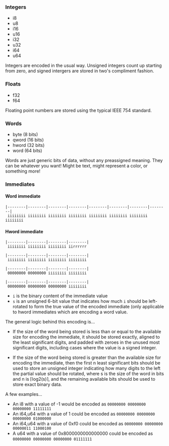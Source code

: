 ### Integers

-   i8
-   u8
-   i16
-   u16
-   i32
-   u32
-   i64
-   u64

Integers are encoded in the usual way. Unsigned integers count up starting from zero,
and signed intergers are stored in two's compliment fashion.

### Floats

-   f32
-   f64

Floating point numbers are stored using the typical IEEE 754 standard.

### Words

-   byte (8 bits)
-   qword (16 bits)
-   hword (32 bits)
-   word (64 bits)

Words are just generic bits of data, without any preassigned meaning. They can be whatever
you want! Might be text, might represent a color, or something more!

### Immediates

#### Word immediate

    |--------|--------|--------|--------|--------|--------|--------|--------|
     iiiiiiii iiiiiiii iiiiiiii iiiiiiii iiiiiiii iiiiiiii iiiiiiii iiiiiiii

#### Hword immediate

    |--------|--------|--------|--------|
     iiiiiiii iiiiiiii iiiiiiii iirrrrrr

    |--------|--------|--------|--------|
     iiiiiiii iiiiiiii iiiiiiii iiiiiiii

    |--------|--------|--------|--------|
     00000000 00000000 iiiiiiii iiiiiiii

    |--------|--------|--------|--------|
     00000000 00000000 00000000 iiiiiiii

-   `i` is the binary content of the immediate value
-   `s` is an unsigned 6-bit value that indicates how much `i` should be left-rotated to
    form the true value of the encoded immediate (only applicable to hword immediates
    which are encoding a word value.

The general logic behind this encoding is...

-   If the size of the word being stored is less than or equal to the available size for
    encoding the immediate, it should be stored exactly, aligned to the least significant
    digits, and padded with zeroes in the unused most significant digits, including cases
    where the value is a signed integer.

-   If the size of the word being stored is greater than the available size for encoding
    the immediate, then the first n least significant bits should be used to store an
    unsigned integer indicating how many digits to the left the partial value should be
    rotated, where s is the size of the word in bits and n is ⌈log2(s)⌉, and the remaining
    available bits should be used to store exact binary data.

A few examples...

-   An i8 with a value of -1 would be encoded as `00000000 00000000 00000000 11111111`
-   An i64,u64 with a value of 1 could be encoded as `00000000 00000000 00000000 01000000`
-   An i64,u64 with a value of 0xf0 could be encoded as `00000000 00000000 00000011 11000100`
-   A u64 with a value of 0x8000000000000000 could be encoded as `00000000 00000000 00000000 01111111`
